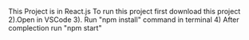 This Project is in React.js
To run this project first download this project
2).Open in VSCode
3). Run "npm install" command in terminal
4) After complection run "npm start"
